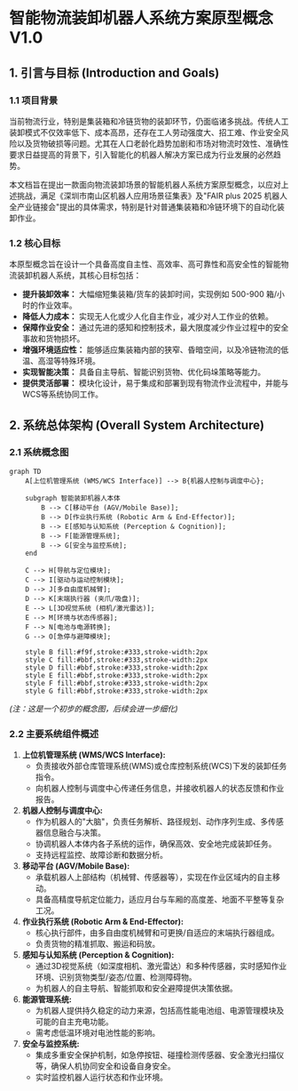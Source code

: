 # 智能物流装卸机器人系统方案原型概念 V1.0

## 1. 引言与目标 (Introduction and Goals)

### 1.1 项目背景

当前物流行业，特别是集装箱和冷链货物的装卸环节，仍面临诸多挑战。传统人工装卸模式不仅效率低下、成本高昂，还存在工人劳动强度大、招工难、作业安全风险以及货物破损等问题。尤其在人口老龄化趋势加剧和市场对物流时效性、准确性要求日益提高的背景下，引入智能化的机器人解决方案已成为行业发展的必然趋势。

本文档旨在提出一款面向物流装卸场景的智能机器人系统方案原型概念，以应对上述挑战，满足《深圳市南山区机器人应用场景征集表》及"FAIR plus 2025 机器人全产业链接会"提出的具体需求，特别是针对普通集装箱和冷链环境下的自动化装卸作业。

### 1.2 核心目标

本原型概念旨在设计一个具备高度自主性、高效率、高可靠性和高安全性的智能物流装卸机器人系统，其核心目标包括：

*   **提升装卸效率：** 大幅缩短集装箱/货车的装卸时间，实现例如 500-900 箱/小时的作业效率。
*   **降低人力成本：** 实现无人化或少人化自主作业，减少对人工作业的依赖。
*   **保障作业安全：** 通过先进的感知和控制技术，最大限度减少作业过程中的安全事故和货物损坏。
*   **增强环境适应性：** 能够适应集装箱内部的狭窄、昏暗空间，以及冷链物流的低温、高湿等特殊环境。
*   **实现智能决策：** 具备自主导航、智能识别货物、优化码垛策略等能力。
*   **提供灵活部署：** 模块化设计，易于集成和部署到现有物流作业流程中，并能与WCS等系统协同工作。

## 2. 系统总体架构 (Overall System Architecture)

### 2.1 系统概念图

```mermaid
graph TD
    A[上位机管理系统 (WMS/WCS Interface)] --> B{机器人控制与调度中心};

    subgraph 智能装卸机器人本体
        B --> C[移动平台 (AGV/Mobile Base)];
        B --> D[作业执行系统 (Robotic Arm & End-Effector)];
        B --> E[感知与认知系统 (Perception & Cognition)];
        B --> F[能源管理系统];
        B --> G[安全与监控系统];
    end

    C --> H[导航与定位模块];
    C --> I[驱动与运动控制模块];
    D --> J[多自由度机械臂];
    D --> K[末端执行器 (夹爪/吸盘)];
    E --> L[3D视觉系统 (相机/激光雷达)];
    E --> M[环境与状态传感器];
    F --> N[电池与电源转换];
    G --> O[急停与避障模块];

    style B fill:#f9f,stroke:#333,stroke-width:2px
    style C fill:#bbf,stroke:#333,stroke-width:2px
    style D fill:#bbf,stroke:#333,stroke-width:2px
    style E fill:#bbf,stroke:#333,stroke-width:2px
    style F fill:#bbf,stroke:#333,stroke-width:2px
    style G fill:#bbf,stroke:#333,stroke-width:2px
```
*(注：这是一个初步的概念图，后续会进一步细化)*

### 2.2 主要系统组件概述

1.  **上位机管理系统 (WMS/WCS Interface):**
    *   负责接收外部仓库管理系统(WMS)或仓库控制系统(WCS)下发的装卸任务指令。
    *   向机器人控制与调度中心传递任务信息，并接收机器人的状态反馈和作业报告。
2.  **机器人控制与调度中心:**
    *   作为机器人的"大脑"，负责任务解析、路径规划、动作序列生成、多传感器信息融合与决策。
    *   协调机器人本体内各子系统的运作，确保高效、安全地完成装卸任务。
    *   支持远程监控、故障诊断和数据分析。
3.  **移动平台 (AGV/Mobile Base):**
    *   承载机器人上部结构（机械臂、传感器等），实现在作业区域内的自主移动。
    *   具备高精度导航定位能力，适应月台与车厢的高度差、地面不平整等复杂工况。
4.  **作业执行系统 (Robotic Arm & End-Effector):**
    *   核心执行部件，由多自由度机械臂和可更换/自适应的末端执行器组成。
    *   负责货物的精准抓取、搬运和码放。
5.  **感知与认知系统 (Perception & Cognition):**
    *   通过3D视觉系统（如深度相机、激光雷达）和多种传感器，实时感知作业环境、识别货物类型/姿态/位置、检测障碍物。
    *   为机器人的自主导航、智能抓取和安全避障提供决策依据。
6.  **能源管理系统:**
    *   为机器人提供持久稳定的动力来源，包括高性能电池组、电源管理模块及可能的自主充电功能。
    *   需考虑低温环境对电池性能的影响。
7.  **安全与监控系统:**
    *   集成多重安全保护机制，如急停按钮、碰撞检测传感器、安全激光扫描仪等，确保人机协同安全和设备自身安全。
    *   实时监控机器人运行状态和作业环境。
